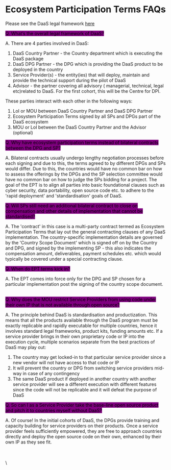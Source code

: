# Ecosystem Participation Terms FAQs

Please see the DaaS legal framework [here ](https://docs.google.com/document/d/1WjoUDT0IB9Jcel5eyA1q0279UJj\_cYmhLxlFJE9hsv4/edit?pli=1\&tab=t.0#heading=h.k552y4umgrjn)

<mark style="background-color:purple;">Q. What’s the overall legal framework of DaaS?</mark>&#x20;

A. There are 4 parties involved in DaaS:&#x20;

1. DaaS Country Partner - the Country department which is executing the DaaS package&#x20;
2. DaaS DPG Partner - the DPG which is providing the DaaS product to be deployed in the country
3. Service Provider(s) - the entity(ies) that will deploy, maintain and provide the technical support during the pilot of DaaS&#x20;
4. Advisor - the partner covering all advisory ( managerial, technical, legal  etc)related to DaaS. For the first cohort, this will be the Centre for DPI. &#x20;

These parties interact with each other in the following ways:&#x20;

1. LoI or MOU between DaaS Country Partner and DaaS DPG Partner
2. Ecosystem Participation Terms signed by all SPs and DPGs part of the DaaS ecosystem
3. MOU or LoI between the DaaS Country Partner and the Advisor (optional)&#x20;

<mark style="background-color:purple;">Q. Why have ecosystem participation terms instead of bilateral contracts between the DPG and SP?</mark>

A. Bilateral contracts usually undergo lengthy negotiation processes before each signing and due to this, the terms agreed to by different DPGs and SPs would differ. Due to this, the countries would have no common bar on how to assess the offerings by the DPGs and the SP selection committee would have no common bar on how to judge the SPs bidding for a project. The goal of the EPT is to align all parties into basic foundational clauses such as cyber security, data portability, open source code etc. to adhere to the 'rapid deployment' and 'standardisation' goals of DaaS.&#x20;

<mark style="background-color:purple;">Q. Will SPs still need an additional bilateral contract to close on compensation and other details of implementation that cannot be standardised?</mark>&#x20;

A. The 'contract' in this case is a multi-party contract termed as Ecosystem Participation Terms that lay out the general contracting clauses of any DaaS implementation. The country-specific implementation details are governed by the 'Country Scope Document' which is signed off on by the Country and DPG, and signed by the implementing SP - this also indicates the compensation amount, deliverables, payment schedules etc. which would typically be covered under a special contracting clause.&#x20;

<mark style="background-color:purple;">Q. When do EPT terms kick in?</mark>&#x20;

A. The EPT comes into force only for the DPG and SP chosen for a particular implementation post the signing of the country scope document.&#x20;

\
<mark style="background-color:purple;">Q. Why does the MOU restrict Service Providers from using code under their own IP that is not available through open source?</mark>&#x20;

A. The principle behind DaaS is standardisation and productization. This means that all the products available through the DaaS program must be exactly replicable and rapidly executable for multiple countries, hence it involves standard legal frameworks, product kits, funding amounts etc. If a service provider brings in their own proprietary code or IP into the execution cycle, multiple  scenarios separate from the best practices of DaaS may play out:&#x20;

1. The country may get locked-in to that particular service provider since a new vendor will not have access to that code or IP&#x20;
2. It will prevent the country or DPG from switching service providers mid-way in case of any contingency&#x20;
3. The same DaaS product if deployed in another country with another service provider will see a different execution with different features since the code will not be replicable and it will defeat the purpose of DaaS&#x20;

<mark style="background-color:purple;">Q. So can I as a Service Provider take the base-line open source product and pitch it to countries myself without DaaS?</mark>&#x20;

A. Of course! In the initial cohorts of DaaS, the DPGs provide training and capacity building for service providers on their products. Once a service provider feels sufficiently empowered, they are free to approach countries directly and deploy the open source code on their own, enhanced by their own IP as they see fit.&#x20;

\
\
\
